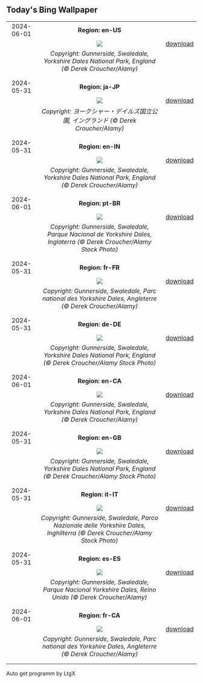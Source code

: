 ## Today's Bing Wallpaper
|      |      |      |
| :----: | :----: | :----: |
|2024-06-01|**Region: en-US**||
||![](https://www.bing.com/th?id=OHR.YorkshireDalesNP_EN-US6104560581_UHD.jpg&pid=hp&w=1152&h=648&rs=1&c=4)| [download](https://www.bing.com/th?id=OHR.YorkshireDalesNP_EN-US6104560581_UHD.jpg)|
||*Copyright: Gunnerside, Swaledale, Yorkshire Dales National Park, England (© Derek Croucher/Alamy)*
||
|||
|2024-05-31|**Region: ja-JP**||
||![](https://www.bing.com/th?id=OHR.YorkshireDalesNP_JA-JP2753526222_UHD.jpg&pid=hp&w=1152&h=648&rs=1&c=4)| [download](https://www.bing.com/th?id=OHR.YorkshireDalesNP_JA-JP2753526222_UHD.jpg)|
||*Copyright: ヨークシャー・デイルズ国立公園, イングランド (© Derek Croucher/Alamy)*
||
|||
|2024-05-31|**Region: en-IN**||
||![](https://www.bing.com/th?id=OHR.YorkshireDalesNP_EN-IN4566883981_UHD.jpg&pid=hp&w=1152&h=648&rs=1&c=4)| [download](https://www.bing.com/th?id=OHR.YorkshireDalesNP_EN-IN4566883981_UHD.jpg)|
||*Copyright: Gunnerside, Swaledale, Yorkshire Dales National Park, England (© Derek Croucher/Alamy)*
||
|||
|2024-06-01|**Region: pt-BR**||
||![](https://www.bing.com/th?id=OHR.YorkshireDalesNP_PT-BR5805097424_UHD.jpg&pid=hp&w=1152&h=648&rs=1&c=4)| [download](https://www.bing.com/th?id=OHR.YorkshireDalesNP_PT-BR5805097424_UHD.jpg)|
||*Copyright: Gunnerside, Swaledale, Parque Nacional de Yorkshire Dales, Inglaterra (© Derek Croucher/Alamy Stock Photo)*
||
|||
|2024-05-31|**Region: fr-FR**||
||![](https://www.bing.com/th?id=OHR.YorkshireDalesNP_FR-FR1030266814_UHD.jpg&pid=hp&w=1152&h=648&rs=1&c=4)| [download](https://www.bing.com/th?id=OHR.YorkshireDalesNP_FR-FR1030266814_UHD.jpg)|
||*Copyright: Gunnerside, Swaledale, Parc national des Yorkshire Dales, Angleterre (© Derek Croucher/Alamy)*
||
|||
|2024-05-31|**Region: de-DE**||
||![](https://www.bing.com/th?id=OHR.YorkshireDalesNP_DE-DE2262987650_UHD.jpg&pid=hp&w=1152&h=648&rs=1&c=4)| [download](https://www.bing.com/th?id=OHR.YorkshireDalesNP_DE-DE2262987650_UHD.jpg)|
||*Copyright: Gunnerside, Swaledale, Yorkshire Dales National Park, England (© Derek Croucher/Alamy Stock Photo)*
||
|||
|2024-06-01|**Region: en-CA**||
||![](https://www.bing.com/th?id=OHR.YorkshireDalesNP_EN-CA8134519875_UHD.jpg&pid=hp&w=1152&h=648&rs=1&c=4)| [download](https://www.bing.com/th?id=OHR.YorkshireDalesNP_EN-CA8134519875_UHD.jpg)|
||*Copyright: Gunnerside, Swaledale, Yorkshire Dales National Park, England (© Derek Croucher/Alamy)*
||
|||
|2024-05-31|**Region: en-GB**||
||![](https://www.bing.com/th?id=OHR.YorkshireDalesNP_EN-GB1861917445_UHD.jpg&pid=hp&w=1152&h=648&rs=1&c=4)| [download](https://www.bing.com/th?id=OHR.YorkshireDalesNP_EN-GB1861917445_UHD.jpg)|
||*Copyright: Gunnerside, Swaledale, Yorkshire Dales National Park, England (© Derek Croucher/Alamy Stock Photo)*
||
|||
|2024-05-31|**Region: it-IT**||
||![](https://www.bing.com/th?id=OHR.YorkshireDalesNP_IT-IT9821537287_UHD.jpg&pid=hp&w=1152&h=648&rs=1&c=4)| [download](https://www.bing.com/th?id=OHR.YorkshireDalesNP_IT-IT9821537287_UHD.jpg)|
||*Copyright: Gunnerside, Swaledale, Parco Nazionale delle Yorkshire Dales, Inghilterra (© Derek Croucher/Alamy Stock Photo)*
||
|||
|2024-05-31|**Region: es-ES**||
||![](https://www.bing.com/th?id=OHR.YorkshireDalesNP_ES-ES3243650071_UHD.jpg&pid=hp&w=1152&h=648&rs=1&c=4)| [download](https://www.bing.com/th?id=OHR.YorkshireDalesNP_ES-ES3243650071_UHD.jpg)|
||*Copyright: Gunnerside, Swaledale, Parque Nacional Yorkshire Dales, Reino Unido (© Derek Croucher/Alamy)*
||
|||
|2024-06-01|**Region: fr-CA**||
||![](https://www.bing.com/th?id=OHR.YorkshireDalesNP_FR-CA1216487634_UHD.jpg&pid=hp&w=1152&h=648&rs=1&c=4)| [download](https://www.bing.com/th?id=OHR.YorkshireDalesNP_FR-CA1216487634_UHD.jpg)|
||*Copyright: Gunnerside, Swaledale, Parc national des Yorkshire Dales, Angleterre (© Derek Croucher/Alamy)*
||
|||

Auto get programm by LtgX
